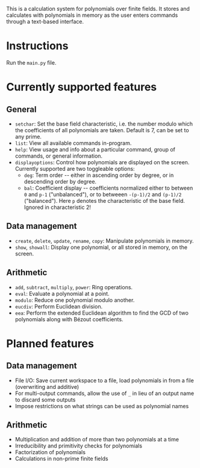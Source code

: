 This is a calculation system for polynomials over finite fields. It stores and calculates with polynomials in memory as the user enters commands through a text-based interface.

# Instructions

Run the `main.py` file.

# Currently supported features

## General
- `setchar`: Set the base field characteristic, i.e. the number modulo which the coefficients of all polynomials are taken. Default is 7, can be set to any prime.
- `list`: View all available commands in-program.
- `help`: View usage and info about a particular command, group of commands, or general information.
- `displayoptions`: Control how polynomials are displayed on the screen. Currently supported are two toggleable options:
	- `deg`: Term order -- either in ascending order by degree, or in descending order by degree.
	- `bal`: Coefficient display -- coefficients normalized either to between `0` and `p-1` ("unbalanced"), or to betweeen `-(p-1)/2` and `(p-1)/2` ("balanced"). Here `p` denotes the characteristic of the base field. Ignored in characteristic 2!
## Data management
- `create`, `delete`, `update`, `rename`, `copy`: Manipulate polynomials in memory.
- `show`, `showall`: Display one polynomial, or all stored in memory, on the screen.
## Arithmetic
- `add`, `subtract`, `multiply`, `power`: Ring operations.
- `eval`: Evaluate a polynomial at a point.
- `modulo`: Reduce one polynomial modulo another.
- `eucdiv`: Perform Euclidean division.
- `eea`: Perform the extended Euclidean algorithm to find the GCD of two polynomials along with Bézout coefficients.
# Planned features

## Data management
- File I/O: Save current workspace to a file, load polynomials in from a file (overwriting and additive)
- For multi-output commands, allow the use of `_` in lieu of an output name to discard some outputs
- Impose restrictions on what strings can be used as polynomial names
## Arithmetic
- Multiplication and addition of more than two polynomials at a time
- Irreducibility and primitivity checks for polynomials
- Factorization of polynomials
- Calculations in non-prime finite fields
